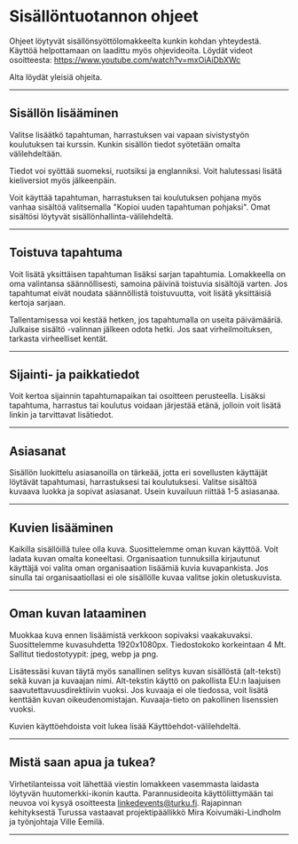 
# Sisällöntuotannon ohjeet

Ohjeet löytyvät sisällönsyöttölomakkeelta kunkin kohdan yhteydestä. Käyttöä helpottamaan on laadittu myös ohjevideoita. Löydät videot osoitteesta: https://www.youtube.com/watch?v=mxOiAiDbXWc

Alta löydät yleisiä ohjeita.

-----

## Sisällön lisääminen

Valitse lisäätkö tapahtuman, harrastuksen vai vapaan sivistystyön koulutuksen tai kurssin. Kunkin sisällön tiedot syötetään omalta välilehdeltään.

Tiedot voi syöttää suomeksi, ruotsiksi ja englanniksi. Voit halutessasi lisätä kieliversiot myös jälkeenpäin.

Voit käyttää tapahtuman, harrastuksen tai koulutuksen pohjana myös vanhaa sisältöä valitsemalla "Kopioi uuden tapahtuman pohjaksi". Omat sisältösi löytyvät sisällönhallinta-välilehdeltä.

-----

## Toistuva tapahtuma

Voit lisätä yksittäisen tapahtuman lisäksi sarjan tapahtumia. Lomakkeella on oma valintansa säännöllisesti, samoina päivinä toistuvia sisältöjä varten. Jos tapahtumat eivät noudata säännöllistä toistuvuutta, voit lisätä yksittäisiä kertoja sarjaan.

Tallentamisessa voi kestää hetken, jos tapahtumalla on useita päivämääriä. Julkaise sisältö -valinnan jälkeen odota hetki. Jos saat virheilmoituksen, tarkasta virheelliset kentät.

-----

## Sijainti- ja paikkatiedot

Voit kertoa sijainnin tapahtumapaikan tai osoitteen perusteella. Lisäksi tapahtuma, harrastus tai koulutus voidaan järjestää etänä, jolloin voit lisätä linkin ja tarvittavat lisätiedot.

-----

## Asiasanat

Sisällön luokittelu asiasanoilla on tärkeää, jotta eri sovellusten käyttäjät löytävät tapahtumasi, harrastuksesi tai koulutuksesi. Valitse sisältöä kuvaava luokka ja sopivat asiasanat. Usein kuvailuun riittää 1-5 asiasanaa.

-----

## Kuvien lisääminen

Kaikilla sisällöillä tulee olla kuva. Suosittelemme oman kuvan käyttöä. Voit ladata kuvan omalta koneeltasi. Organisaation tunnuksilla kirjautunut käyttäjä voi valita oman organisaation lisäämiä kuvia kuvapankista. Jos sinulla tai organisaatiollasi ei ole sisällölle kuvaa valitse jokin oletuskuvista.

-----

## Oman kuvan lataaminen

Muokkaa kuva ennen lisäämistä verkkoon sopivaksi vaakakuvaksi. Suosittelemme kuvasuhdetta 1920x1080px. Tiedostokoko korkeintaan 4 Mt. Sallitut tiedostotyypit: jpeg, webp ja png.

Lisätessäsi kuvan täytä myös sanallinen selitys kuvan sisällöstä (alt-teksti) sekä kuvan ja kuvaajan nimi. Alt-tekstin käyttö on pakollista EU:n laajuisen saavutettavuusdirektiivin vuoksi. Jos kuvaaja ei ole tiedossa, voit lisätä kenttään kuvan oikeudenomistajan. Kuvaaja-tieto on pakollinen lisenssien vuoksi.

Kuvien käyttöehdoista voit lukea lisää Käyttöehdot-välilehdeltä.

-----

## Mistä saan apua ja tukea?

Virhetilanteissa voit lähettää viestin lomakkeen vasemmasta laidasta löytyvän huutomerkki-ikonin kautta. Parannusideoita käyttöliittymään tai neuvoa voi kysyä osoitteesta <a href="mailto: linkedevents@turku.fi">linkedevents@turku.fi</a>. Rajapinnan kehityksestä Turussa vastaavat projektipäällikkö Mira Koivumäki-Lindholm ja työnjohtaja Ville Eemilä.

-----
